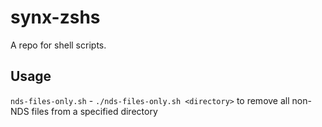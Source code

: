 # synx-zshs

A repo for shell scripts.

## Usage

`nds-files-only.sh` - `./nds-files-only.sh <directory>` to remove all non-NDS files from a specified directory
